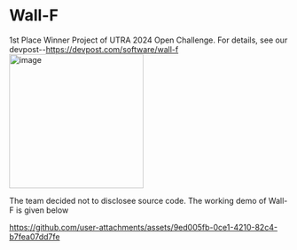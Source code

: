 # Wall-F
1st Place Winner Project of UTRA 2024 Open Challenge.
For details, see our devpost--https://devpost.com/software/wall-f
<img width="242" alt="image" src="https://github.com/user-attachments/assets/3436f75d-fb4e-45f5-b768-1a286c3402bd" />

The team decided not to disclosee source code.
The working demo of Wall-F is given below



https://github.com/user-attachments/assets/9ed005fb-0ce1-4210-82c4-b7fea07dd7fe

